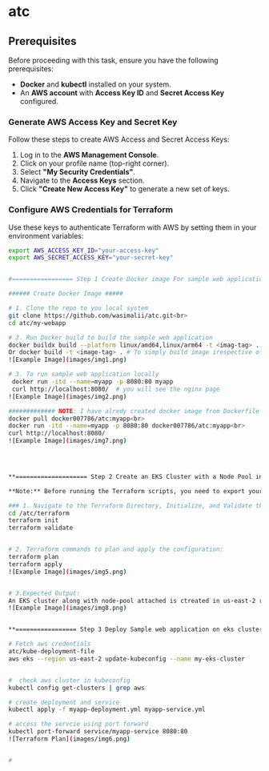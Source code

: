 # atc

## Prerequisites  

Before proceeding with this task, ensure you have the following prerequisites:  

- **Docker** and **kubectl** installed on your system.  
- An **AWS account** with **Access Key ID** and **Secret Access Key** configured.  

### Generate AWS Access Key and Secret Key  

Follow these steps to create AWS Access and Secret Access Keys:  

1. Log in to the **AWS Management Console**.  
2. Click on your profile name (top-right corner).  
3. Select **"My Security Credentials"**.  
4. Navigate to the **Access Keys** section.  
5. Click **"Create New Access Key"** to generate a new set of keys.  

### Configure AWS Credentials for Terraform  

Use these keys to authenticate Terraform with AWS by setting them in your environment variables:  

```sh
export AWS_ACCESS_KEY_ID="your-access-key"
export AWS_SECRET_ACCESS_KEY="your-secret-key"


#================= Step 1 Create Docker image For sample web application.======================

###### Create Docker Image #####

# 1. Clone the repo to you local system
git clone https://github.com/wasimalii/atc.git<br>
cd atc/my-webapp

# 2. Run Docker build to build the sample web application
docker buildx build --platform linux/amd64,linux/arm64 -t <imag-tag> .    # Note: I am using macOS, so I include the platform flag to ensure that my image runs on both platforms.
Or docker build -t <image-tag> . # To simply build image irespective of platform
![Example Image](images/img1.png)

# 3. To run sample web application locally
 docker run -itd --name=myapp -p 8080:80 myapp
 curl http://localhost:8080/  # you will see the nginx page 
![Example Image](images/img2.png)

############# NOTE: I have alredy created docker image from Dockerfile present in this repo you can simply pull image from my public repo and run it. #########
docker pull docker007786/atc:myapp<br>
docker run -itd --name=myapp -p 8080:80 docker007786/atc:myapp<br>
curl http://localhost:8080/
![Example Image](images/img7.png)
 



**==================== Step 2 Create an EKS Cluster with a Node Pool in AWS Using Terraform  .===================**

**Note:** Before running the Terraform scripts, you need to export your AWS Access Key and Secret Access Key.  

### 1. Navigate to the Terraform Directory, Initialize, and Validate the Terraform Files  
cd /atc/terraform
terraform init
terraform validate


# 2. Terraform commands to plan and apply the configuration:
terraform plan
terraform apply
![Example Image](images/img5.png)


# 3.Expected Output: 
An EKS cluster along with node-pool attached is ctreated in us-east-2 region aws
![Example Image](images/img8.png)


**================= Step 3 Deploy Sample web application on eks cluster.=================**<br>

# Fetch aws credentials
atc/kube-deployment-file
aws eks --region us-east-2 update-kubeconfig --name my-eks-cluster


#  check aws cluster in kubeconfig
kubectl config get-clusters | grep aws

# create deployment and service 
kubectl apply -f myapp-deployment.yml myapp-service.yml

# access the servcie using port forward 
kubectl port-forward service/myapp-service 8080:80
![Terraform Plan](images/img6.png)


# 




